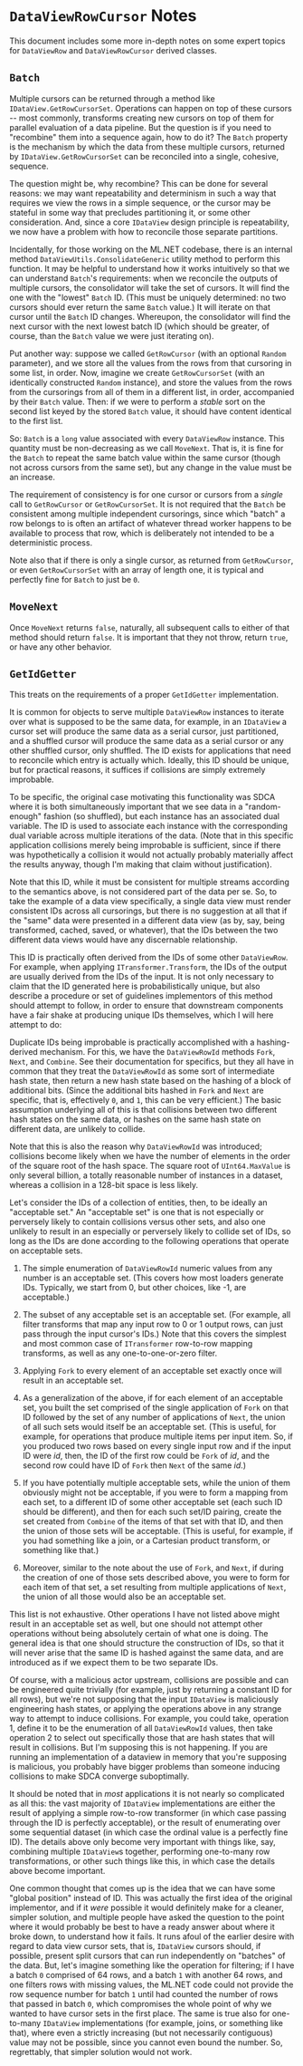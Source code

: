 ﻿# `DataViewRowCursor` Notes

This document includes some more in-depth notes on some expert topics for
`DataViewRow` and `DataViewRowCursor` derived classes.

## `Batch`

Multiple cursors can be returned through a method like
`IDataView.GetRowCursorSet`. Operations can happen on top of these cursors --
most commonly, transforms creating new cursors on top of them for  parallel
evaluation of a data pipeline. But the question is if you need to "recombine"
them into a sequence again, how to do it? The `Batch` property is the
mechanism by which the data from these multiple cursors, returned by
`IDataView.GetRowCursorSet` can be reconciled into a single, cohesive,
sequence.

The question might be, why recombine? This can be done for several reasons: we
may want repeatability and determinism in such a way that requires we view the
rows in a simple sequence, or the cursor may be stateful in some way that
precludes partitioning it, or some other consideration. And, since a core
`IDataView` design principle is repeatability, we now have a problem with how to
reconcile those separate partitions.

Incidentally, for those working on the ML.NET codebase, there is an internal
method `DataViewUtils.ConsolidateGeneric` utility method to perform this
function. It may be helpful to understand how it works intuitively so that we
can understand `Batch`'s requirements: when we reconcile the outputs of
multiple cursors, the consolidator will take the set of cursors. It will find
the one with the "lowest" `Batch` ID. (This must be uniquely determined: 
no two cursors should ever return the same `Batch` value.) It will iterate
on that cursor until the `Batch` ID changes. Whereupon, the consolidator will
find the next cursor with the next lowest batch ID (which should be greater,
of course, than the `Batch` value we were just iterating on).

Put another way: suppose we called `GetRowCursor` (with an optional `Random`
parameter), and we store all the values from the rows from that cursoring in
some list, in order. Now, imagine we create `GetRowCursorSet` (with an
identically constructed `Random` instance), and store the values from the rows
from the cursorings from all of them in a different list, in order,
accompanied by their `Batch` value. Then: if we were to perform a *stable*
sort on the second list keyed by the stored `Batch` value, it should have
content identical to the first list.

So: `Batch` is a `long` value associated with every `DataViewRow` instance.
This quantity must be non-decreasing as we call `MoveNext`. That is, it is
fine for the `Batch` to repeat the same batch value within the same cursor
(though not across cursors from the same set), but any change in the value
must be an increase.

The requirement of consistency is for one cursor or cursors from a *single*
call to `GetRowCursor` or `GetRowCursorSet`. It is not required that the
`Batch` be consistent among multiple independent cursorings, since which
"batch" a row belongs to is often an artifact of whatever thread worker
happens to be available to process that row, which is deliberately not
intended to be a deterministic process.

Note also that if there is only a single cursor, as returned from
`GetRowCursor`, or even `GetRowCursorSet` with an array of length one, it is
typical and perfectly fine for `Batch` to just be `0`.

## `MoveNext`

Once `MoveNext` returns `false`, naturally, all subsequent calls to either of
that method should return `false`. It is important that they not throw, return
`true`, or have any other behavior.

## `GetIdGetter`

This treats on the requirements of a proper `GetIdGetter` implementation.

It is common for objects to serve multiple `DataViewRow` instances to iterate
over what is supposed to be the same data, for example, in an `IDataView` a
cursor set will produce the same data as a serial cursor, just partitioned,
and a shuffled cursor will produce the same data as a serial cursor or any
other shuffled cursor, only shuffled. The ID exists for applications that need
to reconcile which entry is actually which. Ideally, this ID should be unique,
but for practical reasons, it suffices if collisions are simply extremely
improbable.

To be specific, the original case motivating this functionality was SDCA where
it is both simultaneously important that we see data in a "random-enough"
fashion (so shuffled), but each instance has an associated dual variable. The
ID is used to associate each instance with the corresponding dual variable
across multiple iterations of the data. (Note that in this specific
application collisions merely being improbable is sufficient, since if there
was hypothetically a collision it would not actually probably materially
affect the results anyway, though I'm making that claim without
justification).

Note that this ID, while it must be consistent for multiple streams according
to the semantics above, is not considered part of the data per se. So, to take
the example of a data view specifically, a single data view must render
consistent IDs across all cursorings, but there is no suggestion at all that
if the "same" data were presented in a different data view (as by, say, being
transformed, cached, saved, or whatever), that the IDs between the two
different data views would have any discernable relationship.

This ID is practically often derived from the IDs of some other `DataViewRow`.
For example, when applying `ITransformer.Transform`, the IDs of the output are
usually derived from the IDs of the input. It is not only necessary to claim
that the ID generated here is probabilistically unique, but also describe a
procedure or set of guidelines implementors of this method should attempt to
follow, in order to ensure that downstream components have a fair shake at
producing unique IDs themselves, which I will here attempt to do:

Duplicate IDs being improbable is practically accomplished with a
hashing-derived mechanism. For this, we have the `DataViewRowId` methods
`Fork`, `Next`, and `Combine`. See their documentation for specifics, but they
all have in common that they treat the `DataViewRowId` as some sort of
intermediate hash state, then return a new hash state based on the hashing of a
block of additional bits. (Since the additional bits hashed in `Fork` and
`Next` are specific, that is, effectively `0`, and `1`, this can be very
efficient.) The basic assumption underlying all of this is that collisions
between two different hash states on the same data, or hashes on the same hash
state on different data, are unlikely to collide.

Note that this is also the reason why `DataViewRowId` was introduced;
collisions become likely when we have the number of elements in the order of
the square root of the hash space. The square root of `UInt64.MaxValue` is
only several billion, a totally reasonable number of instances in a dataset,
whereas a collision in a 128-bit space is less likely.

Let's consider the IDs of a collection of entities, then, to be ideally an
"acceptable set." An "acceptable set" is one that is not especially or
perversely likely to contain collisions versus other sets, and also one
unlikely to result in an especially or perversely likely to collide set of
IDs, so long as the IDs are done according to the following operations that
operate on acceptable sets.

1. The simple enumeration of `DataViewRowId` numeric values from any number is
   an acceptable set. (This covers how most loaders generate IDs. Typically,
   we start from 0, but other choices, like -1, are acceptable.)

2. The subset of any acceptable set is an acceptable set. (For example, all
   filter transforms that map any input row to 0 or 1 output rows, can just
   pass through the input cursor's IDs.) Note that this covers the simplest
   and most common case of `ITransformer` row-to-row mapping transforms, as
   well as any one-to-one-or-zero filter.

3. Applying `Fork` to every element of an acceptable set exactly once will
   result in an acceptable set.

4. As a generalization of the above, if for each element of an acceptable set,
   you built the set comprised of the single application of `Fork` on that ID
   followed by the set of any number of applications of `Next`, the union of
   all such sets would itself be an acceptable set. (This is useful, for
   example, for operations that produce multiple items per input item. So, if
   you produced two rows based on every single input row and if the input ID were
   _id_, then, the ID of the first row could be `Fork` of _id_, and the second
   row could have ID of `Fork` then `Next` of the same _id_.)

5. If you have potentially multiple acceptable sets, while the union of them
   obviously might not be acceptable, if you were to form a mapping from each
   set, to a different ID of some other acceptable set (each such ID should be
   different), and then for each such set/ID pairing, create the set created
   from `Combine` of the items of that set with that ID, and then the union of
   those sets will be acceptable. (This is useful, for example, if you had
   something like a join, or a Cartesian product transform, or something like
   that.)

6. Moreover, similar to the note about the use of `Fork`, and `Next`, if
   during the creation of one of those sets described above, you were to form
   for each item of that set, a set resulting from multiple applications of
   `Next`, the union of all those would also be an acceptable set.

This list is not exhaustive. Other operations I have not listed above might
result in an acceptable set as well, but one should not attempt other
operations without being absolutely certain of what one is doing. The general
idea is that one should structure the construction of IDs, so that it will
never arise that the same ID is hashed against the same data, and are
introduced as if we expect them to be two separate IDs.

Of course, with a malicious actor upstream, collisions are possible and can be
engineered quite trivially (for example, just by returning a constant ID for
all rows), but we're not supposing that the input `IDataView` is maliciously
engineering hash states, or applying the operations above in any strange way
to attempt to induce collisions. For example, you could take, operation 1,
define it to be the enumeration of all `DataViewRowId` values, then take
operation 2 to select out specifically those that are hash states that will
result in collisions. But I'm supposing this is not happening. If you are
running an implementation of a dataview in memory that you're supposing is
malicious, you probably have bigger problems than someone inducing collisions
to make SDCA converge suboptimally.

It should be noted that in *most* applications it is not nearly so complicated
as all this: the vast majority of `IDataView` implementations are either the
result of applying a simple row-to-row transformer (in which case passing
through the ID is perfectly acceptable), or the result of enumerating over
some sequential dataset (in which case the ordinal value is a perfectly fine
ID). The details above only become very important with things like, say,
combining multiple `IDataView`s together, performing one-to-many row
transformations, or other such things like this, in which case the details
above become important.

One common thought that comes up is the idea that we can have some "global
position" instead of ID.  This was actually the first idea of the original
implementor, and if it *were* possible it would definitely make for a
cleaner, simpler solution, and multiple people have asked the question to the
point where it would probably be best to have a ready answer about where it
broke down, to understand how it fails. It runs afoul of the earlier desire
with regard to data view cursor sets, that is, `IDataView` cursors
should, if possible, present split cursors that can run independently on
"batches" of the data. But, let's imagine something like the operation for
filtering; if I have a batch `0` comprised of 64 rows, and a batch `1` with
another 64 rows, and one filters rows with missing values, the ML.NET code
could not provide the row sequence number for batch `1` until  had counted the
number of rows that passed in batch `0`, which compromises the whole point of
why we wanted to have cursor sets in the first place. The same is true also
for one-to-many `IDataView` implementations (for example, joins, or something
like that), where even a strictly increasing (but not necessarily contiguous)
value may not be possible, since you cannot even bound the number. So,
regrettably, that simpler solution would not work.
